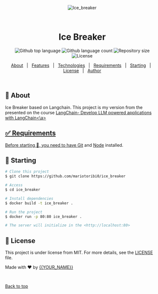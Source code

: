 <div align="center" id="top"> 
  <img src="./.github/app.gif" alt="Ice_breaker" />

  &#xa0;

  <!-- <a href="https://ice_breaker.netlify.app">Demo</a> -->
</div>

<h1 align="center">Ice Breaker</h1>

<p align="center">
  <img alt="Github top language" src="https://img.shields.io/github/languages/top/mariotoribi0/ice_breaker?color=56BEB8">

  <img alt="Github language count" src="https://img.shields.io/github/languages/count/mariotoribi0/ice_breaker?color=56BEB8">

  <img alt="Repository size" src="https://img.shields.io/github/repo-size/mariotoribi0/ice_breaker?color=56BEB8">

  <img alt="License" src="https://img.shields.io/github/license/mariotoribi0/ice_breaker?color=56BEB8">

  <!-- <img alt="Github issues" src="https://img.shields.io/github/issues/mariotoribi0/ice_breaker?color=56BEB8" /> -->

  <!-- <img alt="Github forks" src="https://img.shields.io/github/forks/mariotoribi0/ice_breaker?color=56BEB8" /> -->

  <!-- <img alt="Github stars" src="https://img.shields.io/github/stars/mariotoribi0/ice_breaker?color=56BEB8" /> -->
</p>

<!-- Status -->

<!-- <h4 align="center"> 
	🚧  Ice_breaker 🚀 Under construction...  🚧
</h4> 

<hr> -->

<p align="center">
  <a href="#dart-about">About</a> &#xa0; | &#xa0; 
  <a href="#sparkles-features">Features</a> &#xa0; | &#xa0;
  <a href="#rocket-technologies">Technologies</a> &#xa0; | &#xa0;
  <a href="#white_check_mark-requirements">Requirements</a> &#xa0; | &#xa0;
  <a href="#checkered_flag-starting">Starting</a> &#xa0; | &#xa0;
  <a href="#memo-license">License</a> &#xa0; | &#xa0;
  <a href="https://github.com/mariotoribi0" target="_blank">Author</a>
</p>

<br>

## :dart: About ##

Ice Breaker based on Langchain. This project is my version from the presented on the course <a href="https://www.udemy.com/course/langchain/">LangChain- Develop LLM powered applications with LangChain<\a>


## :white_check_mark: Requirements ##

Before starting :checkered_flag:, you need to have [Git](https://git-scm.com) and [Node](https://nodejs.org/en/) installed.

## :checkered_flag: Starting ##

```bash
# Clone this project
$ git clone https://github.com/mariotoribi0/ice_breaker

# Access
$ cd ice_breaker

# Install dependencies
$ docker build -t ice_breaker .

# Run the project
$ docker run -p 80:80 ice_breaker .

# The server will initialize in the <http://localhost:80>
```

## :memo: License ##

This project is under license from MIT. For more details, see the [LICENSE](LICENSE.md) file.


Made with :heart: by <a href="https://github.com/mariotoribi0" target="_blank">{{YOUR_NAME}}</a>

&#xa0;

<a href="#top">Back to top</a>

